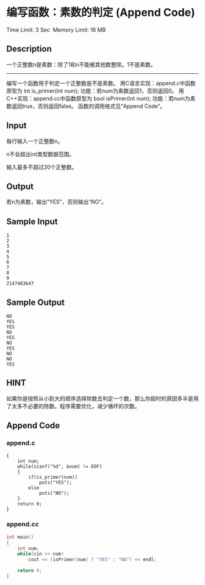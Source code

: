 # 编写函数：素数的判定 (Append Code)
Time Limit: 3 Sec  Memory Limit: 16 MB


## Description


一个正整数n是素数：除了1和n不能被其他数整除。1不是素数。

-----------------------------------------------------------------------------
编写一个函数用于判定一个正整数是不是素数。
用C语言实现：append.c中函数原型为
int is_primer(int num);
功能：若num为素数返回1，否则返回0。
用C++实现：append.cc中函数原型为
bool isPrimer(int num);
功能：若num为素数返回true，否则返回false。
函数的调用格式见“Append Code”。






## Input
每行输入一个正整数n。

n不会超出int类型数据范围。

输入最多不超过20个正整数。


## Output
若n为素数，输出“YES”，否则输出“NO”。


## Sample Input
```
1
2
3
4
5
6
7
8
9
2147483647
```
## Sample Output
```
NO
YES
YES
NO
YES
NO
YES
NO
NO
YES
```

## HINT
如果你是按照从小到大的顺序选择除数去判定一个数，那么你超时的原因多半是用了太多不必要的除数。程序需要优化，减少循环的次数。

## Append Code
### append.c
```cint main()
{
    int num;
    while(scanf("%d", &num) != EOF)
    {
        if(is_primer(num))
            puts("YES");
        else
            puts("NO");
    }
    return 0;
}
```
### append.cc
```cpp
int main()
{
    int num;
    while(cin >> num)
        cout << (isPrimer(num) ? "YES" : "NO") << endl;

    return 0;
}

```
